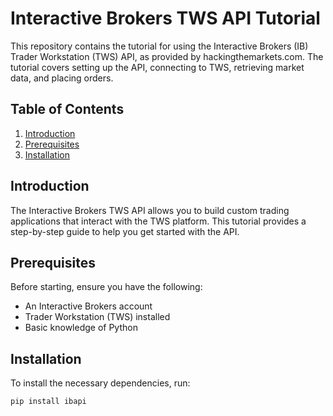 # Interactive Brokers TWS API Tutorial

This repository contains the tutorial for using the Interactive Brokers (IB) Trader Workstation (TWS) API, as provided by hackingthemarkets.com. The tutorial covers setting up the API, connecting to TWS, retrieving market data, and placing orders.

## Table of Contents

1. [Introduction](#introduction)
2. [Prerequisites](#prerequisites)
3. [Installation](#installation)


## Introduction

The Interactive Brokers TWS API allows you to build custom trading applications that interact with the TWS platform. This tutorial provides a step-by-step guide to help you get started with the API.

## Prerequisites

Before starting, ensure you have the following:

- An Interactive Brokers account
- Trader Workstation (TWS) installed
- Basic knowledge of Python

## Installation

To install the necessary dependencies, run:

```bash
pip install ibapi
